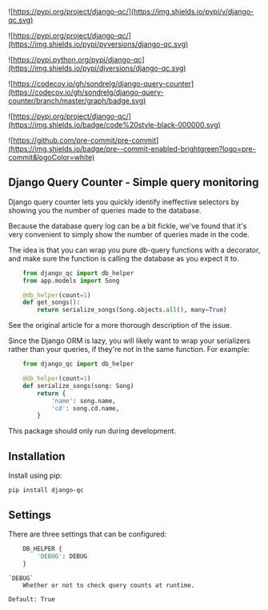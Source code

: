 ![https://pypi.org/project/django-qc/](https://img.shields.io/pypi/v/django-qc.svg)

![https://pypi.org/project/django-qc/](https://img.shields.io/pypi/pyversions/django-qc.svg)

![https://pypi.python.org/pypi/django-qc](https://img.shields.io/pypi/djversions/django-qc.svg)

![https://codecov.io/gh/sondrelg/django-query-counter](https://codecov.io/gh/sondrelg/django-query-counter/branch/master/graph/badge.svg)

![https://pypi.org/project/django-qc/](https://img.shields.io/badge/code%20style-black-000000.svg)

![https://github.com/pre-commit/pre-commit](https://img.shields.io/badge/pre--commit-enabled-brightgreen?logo=pre-commit&logoColor=white)

## Django Query Counter - Simple query monitoring

Django query counter lets you quickly identify ineffective selectors by showing you the number of queries made to the database.

Because the database query log can be a bit fickle, we've found that it's very convenient to simply show the number of queries made in the code.


The idea is that you can wrap you pure db-query functions with a decorator, and make sure the function is calling the database as you expect it to.

```python
    from django_qc import db_helper
    from app.models import Song

    @db_helper(count=1)
    def get_songs():
        return serialize_songs(Song.objects.all(), many=True)

```


See the original article for a more thorough description of the issue.

Since the Django ORM is lazy, you will likely want to wrap your serializers rather than your queries, if they're not in the same function. For example:

```python
    from django_qc import db_helper

    @db_helper(count=1)
    def serialize_songs(song: Song)
        return {
            'name': song.name,
            'cd': song.cd.name,
        }

```

This package should only run during development.


## Installation

Install using pip:

    pip install django-qc

## Settings

There are three settings that can be configured:

```python
    DB_HELPER {
        'DEBUG': DEBUG
    }
```


    `DEBUG`
        Whether or not to check query counts at runtime.

    Default: True
